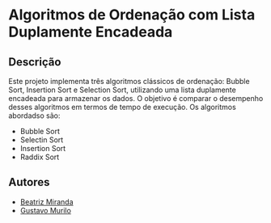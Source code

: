 # Algoritmos de Ordenação com Lista Duplamente Encadeada

## Descrição
Este projeto implementa três algoritmos clássicos de ordenação: Bubble Sort, Insertion Sort e Selection Sort, utilizando uma lista duplamente encadeada para armazenar os dados. O objetivo é comparar o desempenho desses algoritmos em termos de tempo de execução. Os algoritmos abordadso são:
- Bubble Sort
- Selectin Sort
- Insertion Sort
- Raddix Sort

## Autores
- [Beatriz Miranda](https://github.com/mirandabia)
- [Gustavo Murilo](https://github.com/Gustavo-Murilo)
